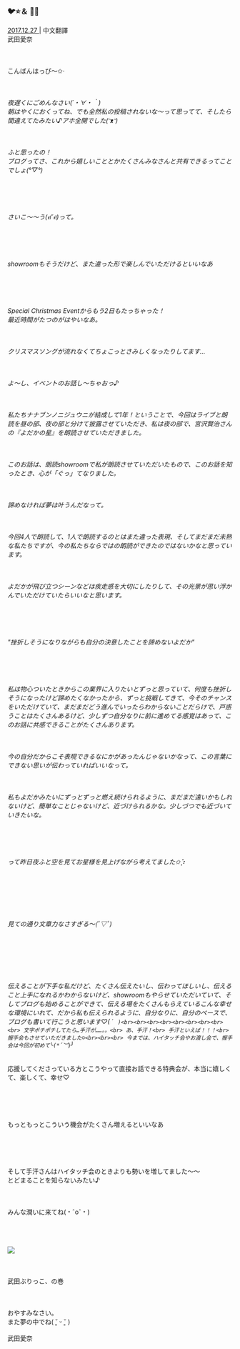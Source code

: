 ### 🐦⭐️＆ 👐🏻
<a target="_blank" rel="noreferrer noopener" href="http://blog.nanabunnonijyuuni.com/s/n227/diary/detail/65?ima=3050&cd=blog">2017.12.27 </a>| 中文翻譯<a target="_blank" rel="noreferrer noopener" href=""></a><br>
武田愛奈<br><br><br><br>
こんばんはっぴ〜✩︎‧*<br><br><br><br>
夜遅くにごめんなさい(´・∀・｀)<br>
朝はやくにおくってね、でも全然私の投稿されないな〜って思ってて、そしたら間違えてたみたい♪アホ全開でした(ᵔᴥᵔ)<br><br><br><br>
ふと思ったの！<br>
ブログってさ、これから嬉しいこととかたくさんみなさんと共有できるってことでしょ(°▽°)<br><br><br><br><br><br>
さいこ〜〜う(*ฅ́˘ฅ̀*)って。<br><br><br><br><br><br>
showroomもそうだけど、また違った形で楽しんでいただけるといいなあ<br><br><br><br><br><br>
Special Christmas Eventからもう2日もたっちゃった！<br>
最近時間がたつのがはやいなあ。<br><br><br><br>
クリスマスソングが流れなくてちょこっとさみしくなったりしてます…<br><br><br><br>
よ〜し、イベントのお話し〜ちゃおっ♪<br><br><br><br>
私たちナナブンノニジュウニが結成して1年！ということで、今回はライブと朗読を昼の部、夜の部と分けて披露させていただき、私は夜の部で、宮沢賢治さんの『よだかの星』を朗読させていただきました。<br><br><br><br>
このお話は、朗読showroomで私が朗読させていただいたもので、このお話を知ったとき、心が「ぐっ」てなりました。<br><br><br><br>
諦めなければ夢は叶うんだなって。<br><br><br><br>
今回4人で朗読して、1人で朗読するのとはまた違った表現、そしてまだまだ未熟な私たちですが、今の私たちならではの朗読ができたのではないかなと思っています。<br><br><br><br>
よだかが飛び立つシーンなどは疾走感を大切にしたりして、その光景が思い浮かんでいただけていたらいいなと思います。<br><br><br><br><br><br>
"挫折しそうになりながらも自分の決意したことを諦めないよだか"<br><br><br><br><br><br>
私は物心ついたときからこの業界に入りたいとずっと思っていて、何度も挫折しそうになったけど諦めたくなかったから、ずっと挑戦してきて、今そのチャンスをいただけていて、まだまだどう進んでいったらわからないことだらけで、戸惑うことはたくさんあるけど、少しずつ自分なりに前に進めてる感覚はあって、このお話に共感できることがたくさんあります。<br><br><br><br>
今の自分だからこそ表現できるなにかがあったんじゃないかなって、この言葉にできない思いが伝わっていればいいなって。<br><br><br><br>
私もよだかみたいにずっとずっと燃え続けられるように、まだまだ遠いかもしれないけど、簡単なことじゃないけど、近づけられるかな。少しづつでも近づいていきたいな。<br><br><br><br><br><br>
って昨日夜ふと空を見てお星様を見上げながら考えてました✩︎⡱<br><br><br><br><br><br><br><br>
見ての通り文章力なさすぎる〜(*ﾟ▽ﾟ*)<br><br><br><br><br><br><br><br>
伝えることが下手な私だけど、たくさん伝えたいし、伝わってほしいし、伝えること上手になれるかわからないけど、showroomもやらせていただいていて、そしてブログも始めることができて、伝える場をたくさんもらえているこんな幸せな環境にいれて、だから私も伝えられるように、自分なりに、自分のペースで、ブログも書いて行こうと思います♡︎( ´ ` )<br><br><br><br><br><br><br><br><br>
文字ポチポチしてたら…手汗が……。。<br>
あ、手汗！<br>
手汗といえば！！！<br>
握手会もさせていただきました☺︎<br><br><br>
今までは、ハイタッチ会やお渡し会で、握手会は今回が初めて╰(*´︶`*)╯<br><br><br>
応援してくださっている方とこうやって直接お話できる特典会が、本当に嬉しくて、楽しくて、幸せ♡<br><br><br><br><br><br>
もっともっとこういう機会がたくさん増えるといいなあ<br><br><br><br><br><br>
そして手汗さんはハイタッチ会のときよりも勢いを増してました〜〜<br>
とどまることを知らないみたい♪<br><br><br><br>
みんな潤いに来てね(﹡ˆoˆ﹡)<br><br><br><br><br>
<img src="../../../../../Album/Backup/Blog/Aina/Dec2017/20171227_Blog_Aina_#1.jpg"><br><br><br><br>
武田ぶりっこ、の巻<br><br><br><br>
おやすみなさい。<br>
また夢の中でね( ˘͈ ᵕ ˘͈ )<br><br>
武田愛奈